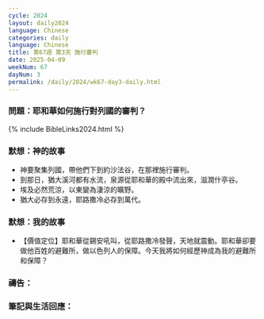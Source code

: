 ```yaml
---
cycle: 2024
layout: daily2024
language: Chinese
categories: daily
language: Chinese
title: 第67週 第3天 施行審判
date: 2025-04-09
weekNum: 67
dayNum: 3
permalink: /daily/2024/wk67-day3-daily.html
---
```


### 問題：耶和華如何施行對列國的審判？

{% include BibleLinks2024.html %}

### 默想：神的故事
+ 神要聚集列國，帶他們下到約沙法谷，在那裡施行審判。
+ 到那日，猶大溪河都有水流，泉源從耶和華的殿中流出來，滋潤什亭谷。
+ 埃及必然荒涼，以東變為淒涼的曠野。
+ 猶大必存到永遠，耶路撒冷必存到萬代。

### 默想：我的故事
+ 【價值定位】耶和華從錫安吼叫，從耶路撒冷發聲，天地就震動。耶和華卻要做他百姓的避難所，做以色列人的保障。今天我將如何經歷神成為我的避難所和保障？

### 禱告：

### 筆記與生活回應：
